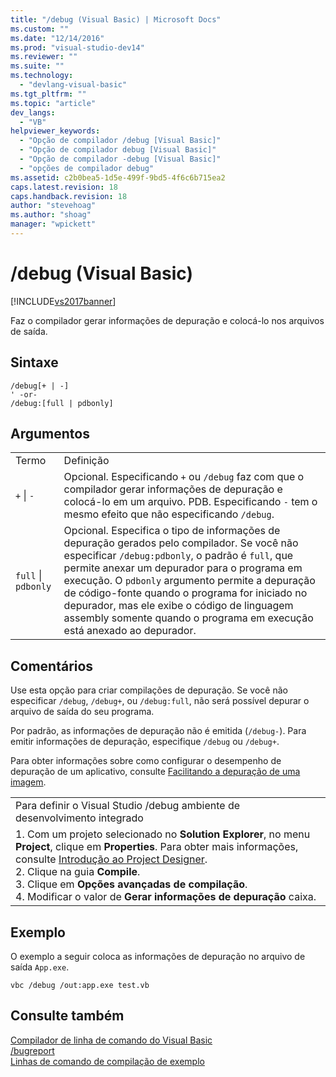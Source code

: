 ```yaml
---
title: "/debug (Visual Basic) | Microsoft Docs"
ms.custom: ""
ms.date: "12/14/2016"
ms.prod: "visual-studio-dev14"
ms.reviewer: ""
ms.suite: ""
ms.technology: 
  - "devlang-visual-basic"
ms.tgt_pltfrm: ""
ms.topic: "article"
dev_langs: 
  - "VB"
helpviewer_keywords: 
  - "Opção de compilador /debug [Visual Basic]"
  - "Opção de compilador debug [Visual Basic]"
  - "Opção de compilador -debug [Visual Basic]"
  - "opções de compilador debug"
ms.assetid: c2b0bea5-1d5e-499f-9bd5-4f6c6b715ea2
caps.latest.revision: 18
caps.handback.revision: 18
author: "stevehoag"
ms.author: "shoag"
manager: "wpickett"
---
```

# /debug (Visual Basic)
[!INCLUDE[vs2017banner](../../../csharp/includes/vs2017banner.md)]

Faz o compilador gerar informações de depuração e colocá\-lo nos arquivos de saída.  
  
## Sintaxe  
  
```  
/debug[+ | -]  
' -or-  
/debug:[full | pdbonly]  
```  
  
## Argumentos  
  
|||  
|-|-|  
|Termo|Definição|  
|`+`  &#124; `-`|Opcional.  Especificando `+` ou `/debug` faz com que o compilador gerar informações de depuração e colocá\-lo em um arquivo. PDB.  Especificando `-` tem o mesmo efeito que não especificando `/debug`.|  
|`full`  &#124; `pdbonly`|Opcional.  Especifica o tipo de informações de depuração gerados pelo compilador.  Se você não especificar `/debug:pdbonly`, o padrão é `full`, que permite anexar um depurador para o programa em execução.  O `pdbonly` argumento permite a depuração de código\-fonte quando o programa for iniciado no depurador, mas ele exibe o código de linguagem assembly somente quando o programa em execução está anexado ao depurador.|  
  
## Comentários  
 Use esta opção para criar compilações de depuração.  Se você não especificar `/debug`, `/debug+`, ou `/debug:full`, não será possível depurar o arquivo de saída do seu programa.  
  
 Por padrão, as informações de depuração não é emitida \(`/debug-`\).  Para emitir informações de depuração, especifique `/debug` ou `/debug+`.  
  
 Para obter informações sobre como configurar o desempenho de depuração de um aplicativo, consulte [Facilitando a depuração de uma imagem](../Topic/Making%20an%20Image%20Easier%20to%20Debug.md).  
  
||  
|-|  
|Para definir o Visual Studio \/debug ambiente de desenvolvimento integrado|  
|1.  Com um projeto selecionado no **Solution Explorer**, no menu **Project**, clique em **Properties**.  Para obter mais informações, consulte [Introdução ao Project Designer](http://msdn.microsoft.com/pt-br/898dd854-c98d-430c-ba1b-a913ce3c73d7).<br />2.  Clique na guia **Compile**.<br />3.  Clique em  **Opções avançadas de compilação**.<br />4.  Modificar o valor de  **Gerar informações de depuração** caixa.|  
  
## Exemplo  
 O exemplo a seguir coloca as informações de depuração no arquivo de saída `App.exe`.  
  
```  
vbc /debug /out:app.exe test.vb  
```  
  
## Consulte também  
 [Compilador de linha de comando do Visual Basic](../../../visual-basic/reference/command-line-compiler/index.md)   
 [\/bugreport](../../../visual-basic/reference/command-line-compiler/bugreport.md)   
 [Linhas de comando de compilação de exemplo](../../../visual-basic/reference/command-line-compiler/sample-compilation-command-lines.md)